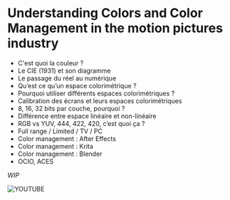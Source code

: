 # Understanding Colors and Color Management in the motion pictures industry

- C'est quoi la couleur ?
- Le CIE (1931) et son diagramme
- Le passage du réel au numérique
- Qu’est ce qu’un espace colorimétrique ?
- Pourquoi utiliser différents espaces colorimétriques ?
- Calibration des écrans et leurs espaces colorimétriques
- 8, 16, 32 bits par couche, pourquoi ?
- Différence entre espace linéaire et non-linéaire
- RGB vs YUV, 444, 422, 420, c’est quoi ça ?
- Full range / Limited / TV / PC
- Color management : After Effects
- Color management : Krita
- Color management : Blender
- OCIO, ACES

*WIP*

![YOUTUBE](m-lrOc2Fmck)